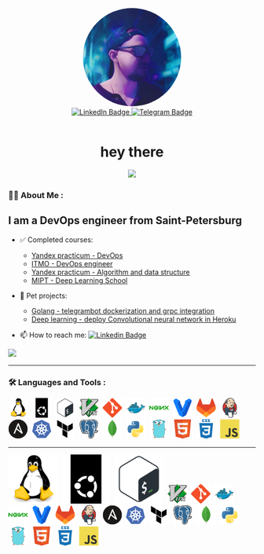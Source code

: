 <div id="badges" align="center">

<div id="header" align="center">
  <img src="./11247386.jpeg" style="border-radius: 50%;" width="200"/>
</div>

  <!--
  <a href="https://www.youtube.com/channel/UCJpVin6HWS1q5rCtn2TmS-A">
    <img src="https://img.shields.io/youtube/channel/views/UCJpVin6HWS1q5rCtn2TmS-A?style=social" alt="Youtube Badge"/>
  </a>  -->
  <a href="https://www.linkedin.com/in/pavel-kozlov-5ab65874/">
    <img src="https://img.shields.io/badge/LinkedIn-blue?style=for-the-badge&logo=linkedin&logoColor=white" alt="LinkedIn Badge"/>
  </a>
   <!--
  <a href="https://www.youtube.com/">
    <img src="https://img.shields.io/badge/YouTube-red?style=for-the-badge&logo=youtube&logoColor=white" alt="Youtube Badge"/>
  </a>  -->

  <a href="https://t.me/betflop">
    <img src="https://img.shields.io/badge/Telegram-blue?style=for-the-badge&logo=telegram&logoColor=white" alt="Telegram Badge"/>
  </a>
</div>
<div align="center">
<img src="https://komarev.com/ghpvc/?username=pavlyk&style=flat-square&color=blue" alt=""/>
<h1>
  hey there
</h1>


<div id="header" align="center">
  <img src="https://media.giphy.com/media/qgQUggAC3Pfv687qPC/giphy.gif" width="400"/>
</div>
</div>

 <!---
  - [ITMO - Bootcamp DevOps]()
-->

### :man_technologist: About Me :
I am a DevOps engineer from Saint-Petersburg
---
- ✅ Completed courses:
  * [Yandex practicum - DevOps](https://github.com/betflop/DevOps/blob/master/img/Pavel%20Kozlov_20232DEV00156.pdf)
  * [ITMO - DevOps engineer](https://github.com/betflop/DevOps/blob/master/img/ITMO.pdf)
  * [Yandex practicum - Algorithm and data structure](https://github.com/betflop/betflop/blob/main/yandex_algo.pdf)
  * [MIPT - Deep Learning School](https://github.com/pavlyk/DataScience/blob/master/imgs/MIPT_C1.pdf)


- 🐶 Pet projects:
  * [Golang - telegrambot dockerization and grpc integration](https://github.com/betflop/Golang_Python/tree/master/ozon_road256/ozon_tgbot_grpc_docker)
  * [Deep learning - deploy Convolutional neural network in Heroku](https://github.com/pavlyk/DataScience/tree/master/DeepLearningSchool/homework_CNN_Deploy_in_heroku)

- :mailbox: How to reach me: [![Linkedin Badge](https://img.shields.io/badge/-Pavel-blue?style=flat&logo=Linkedin&logoColor=white)](https://www.linkedin.com/in/pavel-kozlov-5ab65874/)



<img src="https://media.giphy.com/media/hvRJCLFzcasrR4ia7z/giphy.gif" width="30px"/>

---

### :hammer_and_wrench: Languages and Tools :
<div>
  <img src="https://github.com/devicons/devicon/blob/master/icons/linux/linux-original.svg" title="Linux" alt="Linux" width="40" height="40"/>&nbsp;
  <img src="https://github.com/devicons/devicon/blob/master/icons/ubuntu/ubuntu-plain.svg" title="Ubuntu" alt="Ubuntu" width="40" height="40"/>&nbsp;
  <img src="https://github.com/devicons/devicon/blob/master/icons/bash/bash-original.svg" title="Bash" alt="Bash" width="40" height="40"/>&nbsp;
  <img src="https://github.com/devicons/devicon/blob/master/icons/vim/vim-original.svg" title="Vim" alt="Vim" width="40" height="40"/>&nbsp;
  <img src="https://github.com/devicons/devicon/blob/master/icons/git/git-original.svg" title="Git" alt="Git" width="40" height="40"/>&nbsp;
  <img src="https://github.com/devicons/devicon/blob/master/icons/docker/docker-original.svg" title="Docker" alt="Docker" width="40" height="40"/>&nbsp;
  <img src="https://github.com/devicons/devicon/blob/master/icons/nginx/nginx-original.svg" title="NGINX" alt="NGINX" width="40" height="40"/>&nbsp;
  <img src="https://github.com/devicons/devicon/blob/master/icons/vagrant/vagrant-original.svg" title="Vagrant" alt="Vagrant" width="40" height="40"/>&nbsp;
  <img src="https://github.com/devicons/devicon/blob/master/icons/gitlab/gitlab-original.svg" title="Gitlab" alt="Gitlab" width="40" height="40"/>&nbsp;
  <img src="https://github.com/devicons/devicon/blob/master/icons/jenkins/jenkins-original.svg" title="Jenkins" alt="Jenkins" width="40" height="40"/>&nbsp;  
  <img src="https://github.com/devicons/devicon/blob/master/icons/ansible/ansible-original.svg" title="Ansible" alt="Ansible" width="40" height="40"/>&nbsp;
  <img src="https://github.com/devicons/devicon/blob/master/icons/kubernetes/kubernetes-plain.svg" title="Kubernetes" alt="Kubernetes" width="40" height="40"/>&nbsp;
  <img src="https://github.com/devicons/devicon/blob/master/icons/terraform/terraform-plain.svg" title="Terraform" alt="Terraform" width="40" height="40"/>&nbsp;
  <img src="https://github.com/devicons/devicon/blob/master/icons/postgresql/postgresql-original.svg" title="PostgreSQL" alt="PostgreSQL" width="40" height="40"/>&nbsp;
  <img src="https://github.com/devicons/devicon/blob/master/icons/mongodb/mongodb-original.svg" title="Mongodb" alt="Mongodb" width="40" height="40"/>&nbsp;
  <img src="https://github.com/devicons/devicon/blob/master/icons/python/python-original.svg" title="Python" alt="Python" width="40" height="40"/>&nbsp;
  <img src="https://github.com/devicons/devicon/blob/master/icons/go/go-original.svg" title="Golang" alt="Golang" width="40" height="40"/>&nbsp;
  <img src="https://github.com/devicons/devicon/blob/master/icons/html5/html5-original.svg" title="HTML5" alt="HTML" width="40" height="40"/>&nbsp;
  <img src="https://github.com/devicons/devicon/blob/master/icons/css3/css3-plain-wordmark.svg"  title="CSS3" alt="CSS" width="40" height="40"/>&nbsp;
  <img src="https://github.com/devicons/devicon/blob/master/icons/javascript/javascript-original.svg" title="JavaScript" alt="JavaScript" width="40" height="40"/>&nbsp;
</div>

---

<div>
  <a href="https://devopsovich.github.io/01%20Linux/"><img src="https://raw.githubusercontent.com/devicons/devicon/55609aa5bd817ff167afce0d965585c92040787a/icons/linux/linux-original.svg" title="Linux" alt="Linux" width="100" height="100"/></a>&nbsp;
  <img src="https://raw.githubusercontent.com/devicons/devicon/55609aa5bd817ff167afce0d965585c92040787a/icons/ubuntu/ubuntu-plain.svg" title="Ubuntu" alt="Ubuntu" width="100" height="100"/>&nbsp;
  <img src="https://raw.githubusercontent.com/devicons/devicon/55609aa5bd817ff167afce0d965585c92040787a/icons/bash/bash-original.svg" title="Bash" alt="Bash" width="100" height="100"/>&nbsp;
  <img src="https://github.com/devicons/devicon/blob/master/icons/vim/vim-original.svg" title="Vim" alt="Vim" width="40" height="40"/>&nbsp;
  <img src="https://github.com/devicons/devicon/blob/master/icons/git/git-original.svg" title="Git" alt="Git" width="40" height="40"/>&nbsp;
  <img src="https://github.com/devicons/devicon/blob/master/icons/docker/docker-original.svg" title="Docker" alt="Docker" width="40" height="40"/>&nbsp;
  <img src="https://github.com/devicons/devicon/blob/master/icons/nginx/nginx-original.svg" title="NGINX" alt="NGINX" width="40" height="40"/>&nbsp;
  <img src="https://github.com/devicons/devicon/blob/master/icons/vagrant/vagrant-original.svg" title="Vagrant" alt="Vagrant" width="40" height="40"/>&nbsp;
  <img src="https://github.com/devicons/devicon/blob/master/icons/gitlab/gitlab-original.svg" title="Gitlab" alt="Gitlab" width="40" height="40"/>&nbsp;
  <img src="https://github.com/devicons/devicon/blob/master/icons/jenkins/jenkins-original.svg" title="Jenkins" alt="Jenkins" width="40" height="40"/>&nbsp;  
  <img src="https://github.com/devicons/devicon/blob/master/icons/ansible/ansible-original.svg" title="Ansible" alt="Ansible" width="40" height="40"/>&nbsp;
  <img src="https://github.com/devicons/devicon/blob/master/icons/kubernetes/kubernetes-plain.svg" title="Kubernetes" alt="Kubernetes" width="40" height="40"/>&nbsp;
  <img src="https://github.com/devicons/devicon/blob/master/icons/terraform/terraform-plain.svg" title="Terraform" alt="Terraform" width="40" height="40"/>&nbsp;
  <img src="https://github.com/devicons/devicon/blob/master/icons/postgresql/postgresql-original.svg" title="PostgreSQL" alt="PostgreSQL" width="40" height="40"/>&nbsp;
  <img src="https://github.com/devicons/devicon/blob/master/icons/mongodb/mongodb-original.svg" title="Mongodb" alt="Mongodb" width="40" height="40"/>&nbsp;
  <img src="https://github.com/devicons/devicon/blob/master/icons/python/python-original.svg" title="Python" alt="Python" width="40" height="40"/>&nbsp;
  <img src="https://github.com/devicons/devicon/blob/master/icons/go/go-original.svg" title="Golang" alt="Golang" width="40" height="40"/>&nbsp;
  <img src="https://github.com/devicons/devicon/blob/master/icons/html5/html5-original.svg" title="HTML5" alt="HTML" width="40" height="40"/>&nbsp;
  <img src="https://github.com/devicons/devicon/blob/master/icons/css3/css3-plain-wordmark.svg"  title="CSS3" alt="CSS" width="40" height="40"/>&nbsp;
  <img src="https://github.com/devicons/devicon/blob/master/icons/javascript/javascript-original.svg" title="JavaScript" alt="JavaScript" width="40" height="40"/>&nbsp;
</div>
